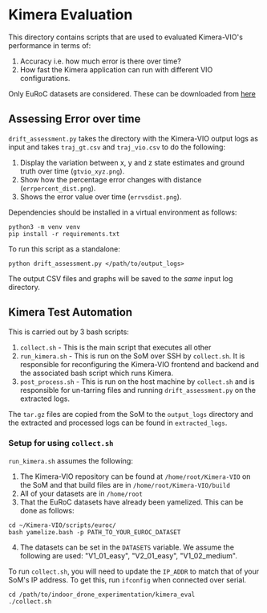 # Kimera Evaluation

This directory contains scripts that are used to evaluated Kimera-VIO's performance in terms of:

1. Accuracy i.e. how much error is there over time?
2. How fast the Kimera application can run with different VIO configurations.

Only EuRoC datasets are considered. These can be downloaded from [here](https://projects.asl.ethz.ch/datasets/doku.php?id=kmavvisualinertialdatasets)

## Assessing Error over time
`drift_assessment.py` takes the directory with the Kimera-VIO output logs as input and takes `traj_gt.csv` and `traj_vio.csv` to do the following:
1. Display the variation between x, y and z state estimates and ground truth over time (`gtvio_xyz.png`).
2. Show how the percentage error changes with distance (`errpercent_dist.png`).
3. Shows the error value over time (`errvsdist.png`).

Dependencies should be installed in a virtual environment as follows:
```
python3 -m venv venv
pip install -r requirements.txt
```

To run this script as a standalone:
```
python drift_assessment.py </path/to/output_logs>
```
The output CSV files and graphs will be saved to the _same_ input log directory.

## Kimera Test Automation
This is carried out by 3 bash scripts:
1. `collect.sh` - This is the main script that executes all other 
2. `run_kimera.sh` - This is run on the SoM over SSH by `collect.sh`. It is responsible for reconfiguring the Kimera-VIO frontend and backend and the associated bash script which runs Kimera. 
3. `post_process.sh` - This is run on the host machine by `collect.sh` and is responsible for un-tarring files and running `drift_assessment.py` on the extracted logs. 

The `tar.gz` files are copied from the SoM to the `output_logs` directory and the extracted and processed logs can be found in `extracted_logs`.

### Setup for using `collect.sh`
`run_kimera.sh` assumes the following:
1. The Kimera-VIO repository can be found at `/home/root/Kimera-VIO` on the SoM and that build files are in `/home/root/Kimera-VIO/build`
2. All of your datasets are in `/home/root`
3. That the EuRoC datasets have already been yamelized. This can be done as follows:
```
cd ~/Kimera-VIO/scripts/euroc/
bash yamelize.bash -p PATH_TO_YOUR_EUROC_DATASET
```
4. The datasets can be set in the `DATASETS` variable. We assume the following are used: "V1_01_easy", "V2_01_easy", "V1_02_medium".

To run `collect.sh`, you will need to update the `IP_ADDR` to match that of your SoM's IP address. To get this, run `ifconfig` when connected over serial. 

```
cd /path/to/indoor_drone_experimentation/kimera_eval
./collect.sh
```